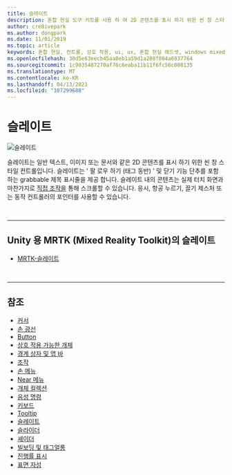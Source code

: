 ```yaml
---
title: 슬레이트
description: 혼합 현실 도구 키트를 사용 하 여 2D 콘텐츠를 표시 하기 위한 씬 창 스타일 컨트롤인 슬레이트에 대해 알아봅니다.
author: cre8ivepark
ms.author: dongpark
ms.date: 11/01/2019
ms.topic: article
keywords: 혼합 현실, 컨트롤, 상호 작용, ui, ux, 혼합 현실 헤드셋, windows mixed reality 헤드셋, 가상 현실 헤드셋, HoloLens, 슬레이트, MRTK, Mixed Reality Toolkit
ms.openlocfilehash: 30d5e63eecb45aa8eb1a59d1a288f084a6937764
ms.sourcegitcommit: 1c9035487270af76c6eaba11b11f6fc56c008135
ms.translationtype: MT
ms.contentlocale: ko-KR
ms.lasthandoff: 04/13/2021
ms.locfileid: "107299688"
---
```

# <a name="slate"></a>슬레이트

![슬레이트](images/UX_Hero_Slate.jpg)

슬레이트는 일반 텍스트, 이미지 또는 문서와 같은 2D 콘텐츠를 표시 하기 위한 씬 창 스타일 컨트롤입니다. 슬레이트는 ' 팔 로우 하기 (태그 동반) ' 및 닫기 기능 단추를 포함 하는 grabbable 제목 표시줄을 제공 합니다. 슬레이트 내의 콘텐츠는 실제 터치 화면과 마찬가지로 [직접 조작을](direct-manipulation.md#2d-slate-interaction) 통해 스크롤할 수 있습니다. 응시, 항공 누르기, 끌기 제스처 또는 동작 컨트롤러의 포인터를 사용할 수 있습니다.

<br>

---

## <a name="slate-in-mrtk-mixed-reality-toolkit-for-unity"></a>Unity 용 MRTK (Mixed Reality Toolkit)의 슬레이트

* [MRTK-슬레이트](https://docs.microsoft.com/windows/mixed-reality/mrtk-unity/features/ux-building-blocks/slate)

<br>

---

## <a name="see-also"></a>참조

* [커서](cursors.md)
* [손 광선](point-and-commit.md)
* [Button](button.md)
* [상호 작용 가능한 개체](interactable-object.md)
* [경계 상자 및 앱 바](app-bar-and-bounding-box.md)
* [조작](direct-manipulation.md)
* [손 메뉴](hand-menu.md)
* [Near 메뉴](near-menu.md)
* [개체 컬렉션](object-collection.md)
* [음성 명령](voice-input.md)
* [키보드](keyboard.md)
* [Tooltip](tooltip.md)
* [슬레이트](slate.md)
* [슬라이더](slider.md)
* [셰이더](shader.md)
* [빌보딩 및 태그얼롱](billboarding-and-tag-along.md)
* [진행률 표시](progress.md)
* [표면 자성](surface-magnetism.md)
